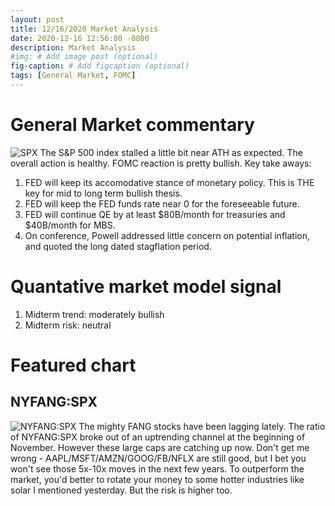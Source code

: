 ```yaml
---
layout: post
title: 12/16/2020 Market Analysis
date: 2020-12-16 12:56:00 -0800
description: Market Analysis
#img: # Add image post (optional)
fig-caption: # Add figcaption (optional)
tags: [General Market, FOMC]
---
```

# General Market commentary
![SPX]({{site.baseurl}}/assets/img/2020-12-16/SPX-d.jpg)
The S&P 500 index stalled a little bit near ATH as expected. The overall action is healthy. FOMC reaction is pretty bullish.
Key take aways:
1. FED will keep its accomodative stance of monetary policy. This is THE key for mid to long term bullish thesis.
2. FED will keep the FED funds rate near 0 for the foreseeable future.
3. FED will continue QE by at least $80B/month for treasuries and $40B/month for MBS.
4. On conference, Powell addressed little concern on potential inflation, and quoted the long dated stagflation period.

# Quantative market model signal
1. Midterm trend: moderately bullish
2. Midterm risk: neutral

# Featured chart
## NYFANG:SPX
![NYFANG:SPX]({{site.baseurl}}/assets/img/2020-12-16/NYFANG-SPX-d.jpg)
The mighty FANG stocks have been lagging lately. The ratio of NYFANG:SPX broke out of an uptrending channel at the beginning of November.
However these large caps are catching up now. Don't get me wrong - AAPL/MSFT/AMZN/GOOG/FB/NFLX are still good, but I bet you won't see those 5x-10x moves in the next few years.
To outperform the market, you'd better to rotate your money to some hotter industries like solar I mentioned yesterday. But the risk is higher too.
